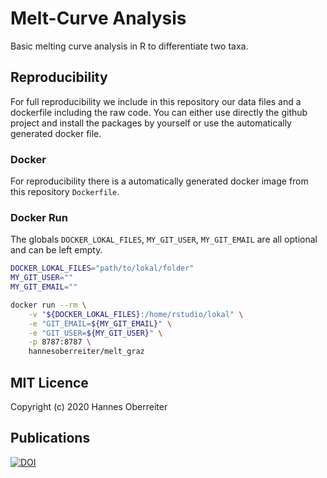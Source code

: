 # Melt-Curve Analysis

Basic melting curve analysis in R to differentiate two taxa.

## Reproducibility

For full reproducibility we include in this repository our data files and a dockerfile including the raw code. You can either use directly the github project and install the packages by yourself or use the automatically generated docker file.

### Docker

For reproducibility there is a automatically generated docker image from this repository `Dockerfile`.

### Docker Run

The globals `DOCKER_LOKAL_FILES`, `MY_GIT_USER`, `MY_GIT_EMAIL` are all optional and can be left empty.

```bash
DOCKER_LOKAL_FILES="path/to/lokal/folder"
MY_GIT_USER=""
MY_GIT_EMAIL=""
```

```bash
docker run --rm \
    -v "${DOCKER_LOKAL_FILES}:/home/rstudio/lokal" \
    -e "GIT_EMAIL=${MY_GIT_EMAIL}" \
    -e "GIT_USER=${MY_GIT_USER}" \
    -p 8787:8787 \
    hannesoberreiter/melt_graz
```

## MIT Licence

Copyright (c) 2020 Hannes Oberreiter

## Publications

[![DOI](https://zenodo.org/badge/265545926.svg)](https://zenodo.org/badge/latestdoi/265545926)
